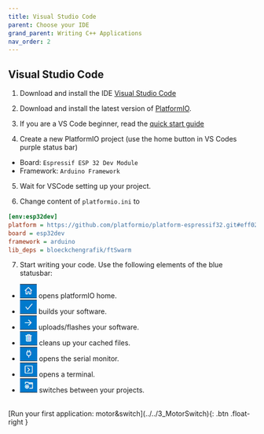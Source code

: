 ```yaml
---
title: Visual Studio Code
parent: Choose your IDE
grand_parent: Writing C++ Applications
nav_order: 2
---
```


## Visual Studio Code

1. Download and install the IDE [Visual Studio Code](https://code.visualstudio.com/)

2. Download and install the latest version of [PlatformIO](https://platformio.org/install/ide?install=vscode).

3. If you are a VS Code beginner, read the [quick start guide](https://docs.platformio.org/page/ide/vscode.html#quick-start)

4. Create a new PlatformIO project (use the home button in VS Codes purple status bar)
- Board: `Espressif ESP 32 Dev Module`
- Framework: `Arduino Framework`

5. Wait for VSCode setting up your project.

6. Change content of `platformio.ini` to
```ini
[env:esp32dev]
platform = https://github.com/platformio/platform-espressif32.git#eff0222cd1ce270a9c5f6d183e6e240f5e5cd458
board = esp32dev
framework = arduino
lib_deps = bloeckchengrafik/ftSwarm
```

7. Start writing your code. Use the following elements of the blue statusbar:
- ![Home](/assets/img/vs_home.png) opens platformIO home. 
- ![build](/assets/img/vs_build.png) builds your software.
- ![upload](/assets/img/vs_upload.png) uploads/flashes your software.
- ![clean](/assets/img/vs_clean.png) cleans up your cached files.
- ![serial](/assets/img/vs_serial.png) opens the serial monitor.
- ![terminal](/assets/img/vs_terminal.png) opens a terminal.
- ![switch](/assets/img/vs_switch.png) switches between your projects.


<br>
[Run your first application: motor&switch](../../3_MotorSwitch){: .btn .float-right }
<br>
